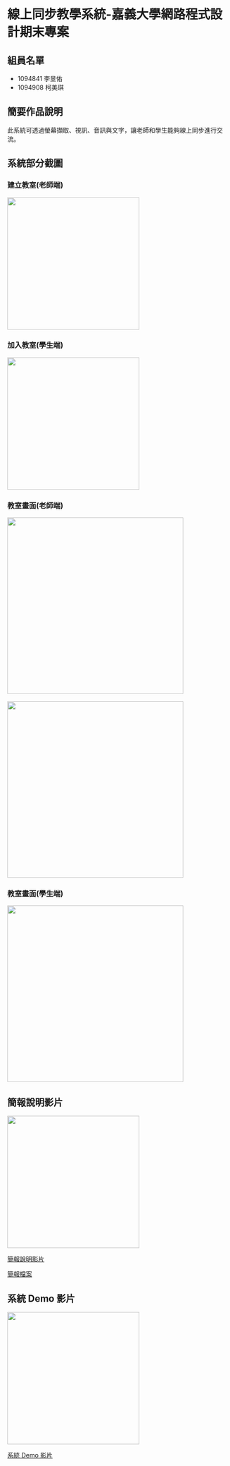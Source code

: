 # 線上同步教學系統-嘉義大學網路程式設計期末專案

## 組員名單
* 1094841 李昱佑
* 1094908 柯美琪

## 簡要作品說明
此系統可透過螢幕擷取、視訊、音訊與文字，讓老師和學生能夠線上同步進行交流。

## 系統部分截圖
### 建立教室(老師端)
<img src="https://github.com/RutoDa/NP_Final/assets/72511520/da081051-4ddd-468a-8047-d3f057453c5c" width=300>

### 加入教室(學生端)
<img src="https://github.com/RutoDa/NP_Final/assets/72511520/12835282-d87a-471f-b348-09e1604863a2" width=300>

### 教室畫面(老師端)
<img src="https://github.com/RutoDa/NP_Final/assets/72511520/2ac6d5dc-8075-4386-a31b-a31522cc3f72" width=400>
<br><br>
<img src="https://github.com/RutoDa/NP_Final/assets/72511520/9d3fda35-d6c9-47b1-8c8b-085eb14e472e" width=400>


### 教室畫面(學生端)
<img src="https://github.com/RutoDa/NP_Final/assets/72511520/e6604579-e421-4706-a4f3-6de1858fdbd2" width=400>




## 簡報說明影片

[<img src="https://github.com/RutoDa/NP_Final/assets/72511520/f1c7d86e-56b1-497f-9630-cba40e40fcd0" width=300>](https://youtu.be/lYJ8bhevqwk)

[簡報說明影片](https://youtu.be/lYJ8bhevqwk)

[簡報檔案](https://github.com/RutoDa/NP_Final/blob/master/%E7%B7%9A%E4%B8%8A%E5%90%8C%E6%AD%A5%E6%95%99%E5%AD%B8%E7%B3%BB%E7%B5%B1-%E7%B6%B2%E8%B7%AF%E7%A8%8B%E5%BC%8F%E8%A8%AD%E8%A8%88%E6%9C%9F%E6%9C%AB%E5%B0%88%E6%A1%88.pptx)

## 系統 Demo 影片
[<img src="https://github.com/RutoDa/NP_Final/assets/72511520/abec865c-cde2-4351-9091-88636623d0cf" width=300>](https://youtu.be/KKt4vEhk_b0)

[系統 Demo 影片](https://youtu.be/KKt4vEhk_b0)

